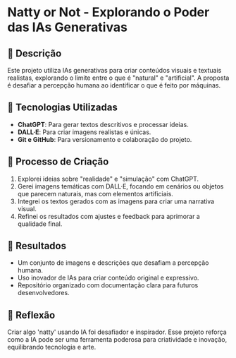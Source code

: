 # Natty or Not - Explorando o Poder das IAs Generativas

## 📒 Descrição
Este projeto utiliza IAs generativas para criar conteúdos visuais e textuais realistas, explorando o limite entre o que é "natural" e "artificial". A proposta é desafiar a percepção humana ao identificar o que é feito por máquinas.

## 🤖 Tecnologias Utilizadas
- **ChatGPT**: Para gerar textos descritivos e processar ideias.
- **DALL·E**: Para criar imagens realistas e únicas.
- **Git e GitHub**: Para versionamento e colaboração do projeto.

## 🧐 Processo de Criação
1. Explorei ideias sobre "realidade" e "simulação" com ChatGPT.
2. Gerei imagens temáticas com DALL·E, focando em cenários ou objetos que parecem naturais, mas com elementos artificiais.
3. Integrei os textos gerados com as imagens para criar uma narrativa visual.
4. Refinei os resultados com ajustes e feedback para aprimorar a qualidade final.

## 🚀 Resultados
- Um conjunto de imagens e descrições que desafiam a percepção humana.
- Uso inovador de IAs para criar conteúdo original e expressivo.
- Repositório organizado com documentação clara para futuros desenvolvedores.

## 💭 Reflexão
Criar algo 'natty' usando IA foi desafiador e inspirador. Esse projeto reforça como a IA pode ser uma ferramenta poderosa para criatividade e inovação, equilibrando tecnologia e arte.
